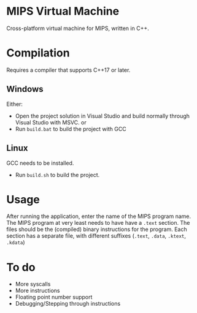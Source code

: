 # MIPS Virtual Machine
Cross-platform virtual machine for MIPS, written in C++.

# Compilation
Requires a compiler that supports C++17 or later.
## Windows
Either:
* Open the project solution in Visual Studio and build normally through Visual Studio with MSVC.
or
* Run `build.bat` to build the project with GCC

## Linux
GCC needs to be installed. 
* Run `build.sh` to build the project. 

# Usage
After running the application, enter the name of the MIPS program name. The MIPS program at very least needs to have have a `.text` section. The files should be the (compiled) binary instructions for the program. Each section has a separate file, with different suffixes (`.text`,  `.data`,  `.ktext`,  `.kdata`)

# To do 
* More syscalls
* More instructions
* Floating point number support
* Debugging/Stepping through instructions
